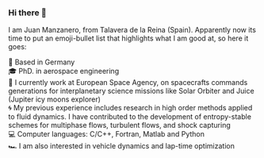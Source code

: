 ### Hi there 👋

I am Juan Manzanero, from Talavera de la Reina (Spain). Apparently now its time to put an emoji-bullet list that highlights what I am good at, so here it goes:

 📌 Based in Germany <br />
 🎓 PhD. in aerospace engineering<br />
 🚀 I currently work at European Space Agency, on spacecrafts commands generations for interplanetary science missions like Solar Orbiter and Juice (Jupiter icy moons explorer)<br />
 🌀 My previous experience includes research in high order methods applied to fluid dynamics. I have contributed to the development of entropy-stable schemes for multiphase flows, turbulent flows, and shock capturing<br />
 💻 Computer languages: C/C++, Fortran, Matlab and Python<br />
 🏎️ I am also interested in vehicle dynamics and lap-time optimization<br />

